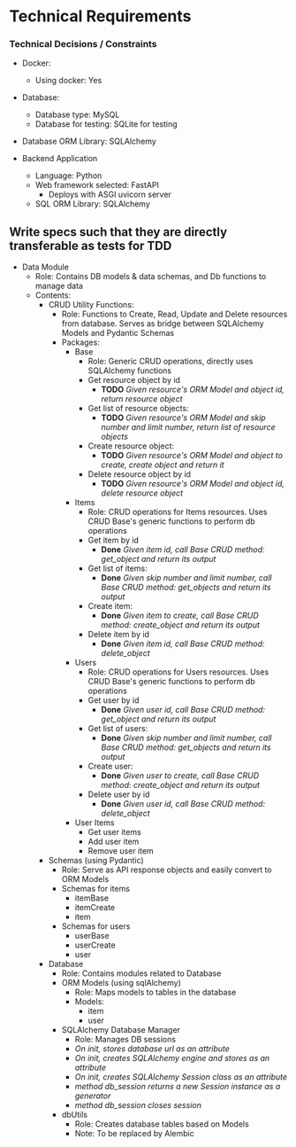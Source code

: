 # Technical Requirements

### Technical Decisions / Constraints
- Docker:
    - Using docker: Yes

- Database:
    - Database type: MySQL
    - Database for testing: SQLite for testing
- Database ORM Library: SQLAlchemy

- Backend Application
    - Language: Python
    - Web framework selected: FastAPI
        - Deploys with ASGI uvicorn server
    - SQL ORM Library: SQLAlchemy

**Write specs such that they are directly transferable as tests for TDD**
---
- Data Module
    - Role: Contains DB models & data schemas, and Db functions to manage data
    - Contents:
        - CRUD Utility Functions:
            - Role: Functions to Create, Read, Update and Delete resources from database. Serves as bridge between SQLAlchemy Models and Pydantic Schemas
            - Packages:
                - Base
                    - Role: Generic CRUD operations, directly uses SQLAlchemy functions
                    - Get resource object by id
                        -  **TODO** *Given resource's ORM Model and object id, return resource object*
                    - Get list of resource objects:
                        -  **TODO** *Given resource's ORM Model and skip number and limit number, return list of resource objects*
                    - Create resource object:
                        -  **TODO** *Given resource's ORM Model and object to create, create object and return it*
                    - Delete resource object by id
                        -  **TODO** *Given resource's ORM Model and object id, delete resource object*
                - Items
                    - Role: CRUD operations for Items resources. Uses CRUD Base's generic functions to perform db operations
                    - Get item by id
                        - **Done** *Given item id, call Base CRUD method: get_object and return its output*
                    - Get list of items:
                        - **Done** *Given skip number and limit number, call Base CRUD method: get_objects and return its output*
                    - Create item:
                        - **Done** *Given item to create, call Base CRUD method: create_object and return its output*
                    - Delete item by id
                        - **Done** *Given item id, call Base CRUD method: delete_object*
                - Users
                    - Role: CRUD operations for Users resources. Uses CRUD Base's generic functions to perform db operations
                    - Get user by id
                        - **Done** *Given user id, call Base CRUD method: get_object and return its output*
                    - Get list of users:
                        - **Done** *Given skip number and limit number, call Base CRUD method: get_objects and return its output*
                    - Create user:
                        - **Done** *Given user to create, call Base CRUD method: create_object and return its output*
                    - Delete user by id
                        - **Done** *Given user id, call Base CRUD method: delete_object*
                - User Items
                    - Get user items
                    - Add user item
                    - Remove user item
        - Schemas (using Pydantic)
            - Role: Serve as API response objects and easily convert to ORM Models
            - Schemas for items
                - itemBase
                - itemCreate
                - item
            - Schemas for users
                - userBase
                - userCreate
                - user
        - Database
            - Role: Contains modules related to Database 
            - ORM Models (using sqlAlchemy)
                - Role: Maps models to tables in the database
                - Models:
                    - item
                    - user
            - SQLAlchemy Database Manager
                - Role: Manages DB sessions
                - *On init, stores database url as an attribute*
                - *On init, creates SQLAlchemy engine and stores as an attribute*
                - *On init, creates SQLAlchemy Session class as an attribute*
                - *method db_session returns a new Session instance as a generator*
                - *method db_session closes session*
            - dbUtils
                - Role: Creates database tables based on Models
                - Note: To be replaced by Alembic


